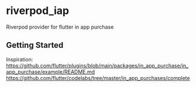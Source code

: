 # riverpod_iap

Riverpod provider for flutter in app purchase

## Getting Started
Inspiration: https://github.com/flutter/plugins/blob/main/packages/in_app_purchase/in_app_purchase/example/README.md
https://github.com/flutter/codelabs/tree/master/in_app_purchases/complete
